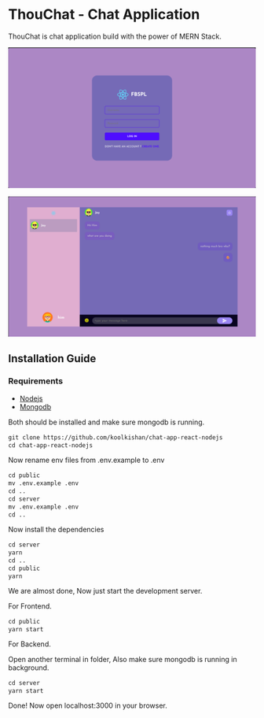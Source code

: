 # ThouChat - Chat Application 
ThouChat is chat application build with the power of MERN Stack. 


![login page](https://github.com/himanshusonii/ChatApp/blob/master/public/images/Screenshot%202024-05-27%20083812.png?raw=true)

![home page](https://github.com/himanshusonii/ChatApp/blob/master/public/images/Screenshot%202024-05-27%20083035.png?raw=true)

## Installation Guide

### Requirements
- [Nodejs](https://nodejs.org/en/download)
- [Mongodb](https://www.mongodb.com/docs/manual/administration/install-community/)

Both should be installed and make sure mongodb is running.

```shell
git clone https://github.com/koolkishan/chat-app-react-nodejs
cd chat-app-react-nodejs
```
Now rename env files from .env.example to .env
```shell
cd public
mv .env.example .env
cd ..
cd server
mv .env.example .env
cd ..
```

Now install the dependencies
```shell
cd server
yarn
cd ..
cd public
yarn
```
We are almost done, Now just start the development server.

For Frontend.
```shell
cd public
yarn start
```
For Backend.

Open another terminal in folder, Also make sure mongodb is running in background.
```shell
cd server
yarn start
```

Done! Now open localhost:3000 in your browser.
